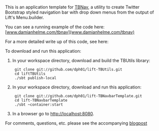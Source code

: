 This is an application template for [TBNav](https://github.com/dph01/lift-TBUtils), a utility to create Twitter Bootstrap styled navigation
bar with drop down menus from the output of Lift's Menu.builder. 

You can see a running example of the code here: [www.damianhelme.com/tbnav](www.damianhelme.com/tbnav)

For a more detailed write up of this code, see here: 

To download and run this application:

1. In your workspace directory, download and build the TBUtils library:

        git clone git://github.com/dph01/lift-TBUtils.git
        cd liftTBUtils
        ./sbt publish-local

2. In your workspace directory, download and run this application:
       
        git clone git://github.com/dph01/lift-TBNavbarTemplate.git
        cd lift-TBNavbarTemplate
        ./sbt ~container:start

3. In a browser go to [http://localhost:8080](http://localhost:8080).

For comments, questions, etc. please see the accompanying [blogpost](http://http://tech.damianhelme.com/twitter-bootstrap-navbar-dropdowns-and-lifts)
